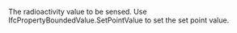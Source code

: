 The radioactivity value to be sensed. Use IfcPropertyBoundedValue.SetPointValue to set the set point value.